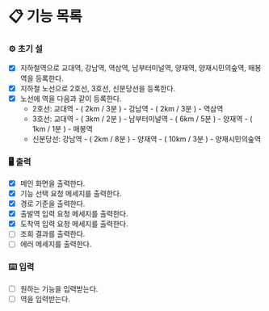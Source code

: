# 📋 기능 목록

### ⚙️ 초기 설

- [x] 지하철역으로 교대역, 강남역, 역삼역, 남부터미널역, 양재역, 양재시민의숲역, 매봉역을 등록한다.
- [x] 지하철 노선으로 2호선, 3호선, 신분당선을 등록한다.
- [x] 노선에 역을 다음과 같이 등록한다.
    - 2호선: 교대역 - ( 2km / 3분 ) - 강남역 - ( 2km / 3분 ) - 역삼역
    - 3호선: 교대역 - ( 3km / 2분 ) - 남부터미널역 - ( 6km / 5분 ) - 양재역 - ( 1km / 1분 ) - 매봉역
    - 신분당선: 강남역 - ( 2km / 8분 ) - 양재역 - ( 10km / 3분 ) - 양재시민의숲역

### 🖥 출력

- [x] 메인 화면을 출력한다.
- [x] 기능 선택 요청 메세지를 출력한다.
- [x] 경로 기준을 출력한다.
- [x] 출발역 입력 요청 메세지를 출력한다.
- [x] 도착역 입력 요청 메세지를 출력한다.
- [ ] 조회 결과를 출력한다.
- [ ] 에러 메세지를 출력한다.

### ⌨️ 입력

- [ ] 원하는 기능을 입력받는다.
- [ ] 역을 입력받는다.
